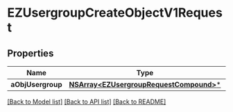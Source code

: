 # EZUsergroupCreateObjectV1Request

## Properties
Name | Type | Description | Notes
------------ | ------------- | ------------- | -------------
**aObjUsergroup** | [**NSArray&lt;EZUsergroupRequestCompound&gt;***](EZUsergroupRequestCompound.md) |  | 

[[Back to Model list]](../README.md#documentation-for-models) [[Back to API list]](../README.md#documentation-for-api-endpoints) [[Back to README]](../README.md)


